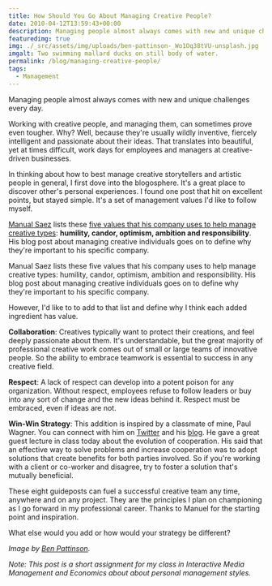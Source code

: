 ```yaml
---
title: How Should You Go About Managing Creative People?
date: 2010-04-12T13:59:43+00:00
description: Managing people almost always comes with new and unique challenges every day.
featuredimg: true
img: ./_src/assets/img/uploads/ben-pattinson-_Wo1Oq38tVU-unsplash.jpg
imgalt: Two swimming mallard ducks on still body of water.
permalink: /blog/managing-creative-people/
tags:
  - Management
---
```


Managing people almost always comes with new and unique challenges every day.

Working with creative people, and managing them, can sometimes prove even tougher. Why? Well, because they're usually wildly inventive, fiercely intelligent and passionate about their ideas. That translates into beautiful, yet at times difficult, work days for employees and managers at creative-driven businesses.

In thinking about how to best manage creative storytellers and artistic people in general, I first dove into the blogosphere. It's a great place to discover other's personal experiences. I found one post that hit on excellent points, but stayed simple. It's a set of management values I'd like to follow myself.

[Manual Saez](http://manuelsaez.com/) lists these [five values that his company uses to help manage creative types](http://www.fastcompany.com/blog/manuel-saez/power-design/managing-creative-people-achieve-common-goal): **humility, candor, optimism, ambition and responsibility**. His blog post about managing creative individuals goes on to define why they're important to his specific company.

Manual Saez lists these five values that his company uses to help manage creative types: humility, candor, optimism, ambition and responsibility. His blog post about managing creative individuals goes on to define why they're important to his specific company.

However, I'd like to to add to that list and define why I think each added ingredient has value.

**Collaboration**: Creatives typically want to protect their creations, and feel deeply passionate about them. It's understandable, but the great majority of professional creative work comes out of small or large teams of innovative people. So the ability to embrace teamwork is essential to success in any creative field.

**Respect**: A lack of respect can develop into a potent poison for any organization. Without respect, employees refuse to follow leaders or buy into any sort of change and the new ideas behind it. Respect must be embraced, even if ideas are not.

**Win-Win Strategy**: This addition is inspired by a classmate of mine, Paul Wagner. You can connect with him on [Twitter](http://twitter.com/prwagner) and his [blog](http://paulrwagner.wordpress.com/). He gave a great guest lecture in class today about the evolution of cooperation. His said that an effective way to solve problems and increase cooperation was to adopt solutions that create benefits for both parties involved. So if you're working with a client or co-worker and disagree, try to foster a solution that's mutually beneficial.

These eight guideposts can fuel a successful creative team any time, anywhere and on any project. They are the principles I plan on championing as I go forward in my professional career. Thanks to Manuel for the starting point and inspiration.

What else would you add or how would your strategy be different?

_Image by [Ben Pattinson](https://unsplash.com/photos/_Wo1Oq38tVU)._

_Note: This post is a short assignment for my class in Interactive Media Management and Economics about about personal management styles._
